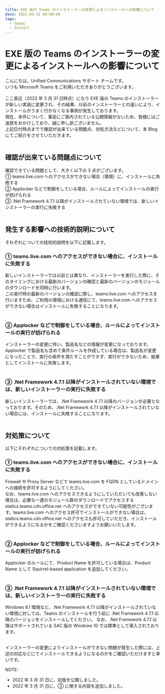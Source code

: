 ```yaml
---
title: EXE 版の Teams のインストーラーの変更によるインストールへの影響について
date: 2022-03-31 00:00:00
tags:
  - Teams
  - Install
---
```


# EXE 版の Teams のインストーラーの変更によるインストールへの影響について

こんにちは。Unified Communications サポート チームです。  
いつも Microsoft Teams をご利用いただきありがとうございます。  
<br />
ここ直近（2022 年 3 月 31 日時点）になり EXE 版の Teams のインストーラーが新しい実装に変更され、その結果、以前のインストーラーとの違いにより、インストールがうまく行かなくなる事例が発生しております。  
現在、本件について、事前にご案内されている公開情報がないため、皆様にはご迷惑をおかけしており、誠に申し訳ございません。  
上記日付時点までで確認が出来ている問題点、対処方法などについて、本 Blog にてご紹介をさせていただきます。  
<br />

## 確認が出来ている問題点について
確認できている問題として、大きく以下の 3 点がございます。  
① teams.live.com へのアクセスができない場合（環境）に、インストールに失敗する  
② Applocker などで制御をしている場合、ルールによってインストールの実行が妨げられる    
③ .Net Framework 4.7.1 以降がインストールされていない環境では、新しいインストーラーの実行に失敗する  
<br />

## 発生する影響への技術的説明について
それぞれについての技術的説明を以下に記載します。  

### ① teams.live.com へのアクセスができない場合に、インストールに失敗する
新しいインストーラーでは以前とは異なり、インストーラーを実行した際に、そのタイミングにおける最新のバージョンの確認と最新のバージョンのモジュールのダウンロードを同時に行います。  
この実行時の最新のバージョンの確認に際し、teams.live.com へのアクセスを行いますため、ご利用の環境における通信にて、teams.live.com へのアクセスができない場合はインストールに失敗することになります。  
<br />

### ② Applocker などで制御をしている場合、ルールによってインストールの実行が妨げられる  
インストーラーの変更に伴い、製品名などの情報が変更になっております。Applocker で製品名も含めて条件ルールを作成している場合は、製品名が変更になったことで、実行の条件を満たすことができず、実行ができないため、結果としてインストールに失敗します。  
<br />

### ③ .Net Framework 4.7.1 以降がインストールされていない環境では、新しいインストーラーの実行に失敗する
新しいインストーラーでは、.Net Framework 4.7.1 以降のバージョンが必要となっております。そのため、.Net Framework 4.7.1 以降がインストールされていない場合には、インストールに失敗することになります。  
<br />

## 対処策について
以下にそれぞれについての対処策を記載します。

### ① teams.live.com へのアクセスができない場合に、インストールに失敗する
Firewall や Proxy Server などで teams.live.com を FQDN としているドメインへの接続を許可するようにしてください。  
なお、teams.live.com へのアクセスできるようにしていただいても改善しない場合は、必要な一連のモジュール群のダウンロードでアクセスする statics.teams.cdn.office.net へのアクセスができていない可能性がございます。teams.live.com へのアクセス許可でインストールができない場合は、statics.teams.cdn.office.net へのアクセスも許可していただき、インストールができるようになるかをご確認くださいますようお願いいたします。  
<br />

### ② Applocker などで制御をしている場合、ルールによってインストールの実行が妨げられる  
Applocker のルールにて、Product Name を許可している場合は、Product Name として Squirrel-based application を追加してください。  
<br />

### ③ .Net Framework 4.7.1 以降がインストールされていない環境では、新しいインストーラーの実行に失敗する
Windows 8.1 環境など、.Net Framework 4.7.1 以降がインストールされていない環境に対しては、Teams のインストールを行う前に .Net Framework 4.7.1 以降のバージョンをインストールしてください。 
なお、.Net Framework 4.7.1 以降はサポートされている SAC 版の Windows 10 では標準として導入されております。   
<br />

インストーラーの変更によりインストールができない問題が発生した際には、上述の対応などにてインストールできるようになるのかをご確認いただけますと幸いです。
<br />

NOTE:
+ 2022 年 3 月 31 日に、初版を公開しました。
+ 2022 年 3 月 31 日に、③ に関する内容を追加しました。
